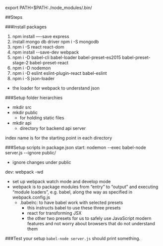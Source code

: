 export PATH=$PATH:./node_modules/.bin/

##Steps

###Install packages
1. npm install —-save express
2. install mongo db driver
    npm i -S mongodb
3. npm i -S react react-dom
4. npm install --save-dev webpack
5. npm i -D babel-cli babel-loader babel-preset-es2015 babel-preset-stage-2 babel-preset-react
6. npm i -D nodemon
7. npm i -D eslint eslint-plugin-react babel-eslint
8. npm i -S json-loader
  * the loader for webpack to understand json

###Setup folder hierarchies
* mkdir src
* mkdir public
    * for holding static files
* mkdir api
    * directory for backend api server

index name is for the starting point in each directory

###Setup scripts in package.json
start: nodemon --exec babel-node server.js --ignore public/
* ignore changes under public

dev: webpack -wd
* set up webpack watch mode and develop mode
* webpack is to package modules from “entry” to “output” and executing “module loaders”, e.g. babel, along the way as specified in webpack.config.js
    * .babelrc: to have babel work with selected presets
        * this instructs babel to use these three presets
        * react for transforming JSX
        * the other two presets for us to safely use JavaScript modern features and not worry about browsers that do not understand them

###Test your setup
`
babel-node server.js
`
should print something.

